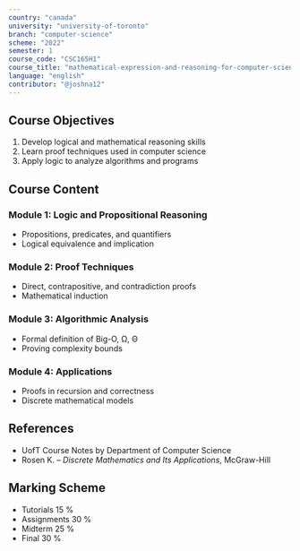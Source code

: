 ```yaml
---
country: "canada"
university: "university-of-toronto"
branch: "computer-science"
scheme: "2022"
semester: 1
course_code: "CSC165H1"
course_title: "mathematical-expression-and-reasoning-for-computer-science"
language: "english"
contributor: "@joshna12"
---
```


## Course Objectives

1. Develop logical and mathematical reasoning skills
2. Learn proof techniques used in computer science
3. Apply logic to analyze algorithms and programs

## Course Content

### Module 1: Logic and Propositional Reasoning

- Propositions, predicates, and quantifiers
- Logical equivalence and implication

### Module 2: Proof Techniques

- Direct, contrapositive, and contradiction proofs
- Mathematical induction

### Module 3: Algorithmic Analysis

- Formal definition of Big-O, Ω, Θ
- Proving complexity bounds

### Module 4: Applications

- Proofs in recursion and correctness
- Discrete mathematical models

## References

- UofT Course Notes by Department of Computer Science
- Rosen K. – _Discrete Mathematics and Its Applications_, McGraw-Hill

## Marking Scheme

- Tutorials 15 %
- Assignments 30 %
- Midterm 25 %
- Final 30 %
